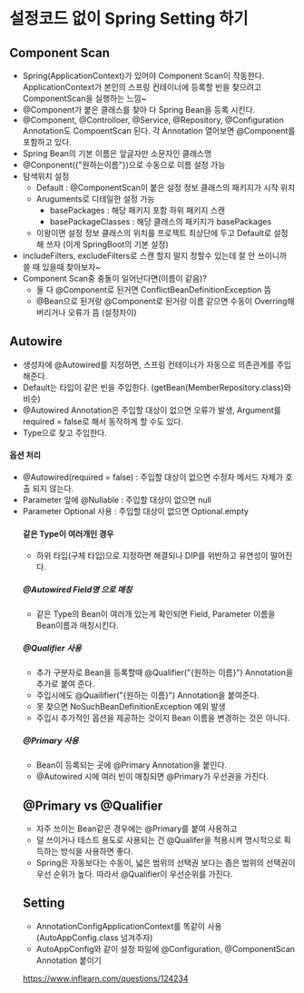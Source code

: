 # 설정코드 없이 Spring Setting 하기
## Component Scan
- Spring(ApplicationContext)가 있어야 Component Scan이 작동한다. ApplicationContext가 본인의 스프링 컨테이너에 등록할 빈을 찾으려고 ComponentScan을 실행하는 느낌~
- @Component가 붙은 클래스를 찾아 다 Spring Bean을 등록 시킨다.
- @Component, @Controlloer, @Service, @Repository, @Configuration Annotation도 CompoentScan 된다. 각 Annotation 열어보면 @Component를 포함하고 있다.
- Spring Bean의 기본 이름은 앞글자만 소문자인 클래스명
- @Conponent({"원하는이름"})으로 수동으로 이름 설정 가능
- 탐색위치 설정
  - Default : @ComponentScan이 붙은 설정 정보 클래스의 패키지가 시작 위치
  - Aruguments로 디테일한 설정 가능
    - basePackages : 해당 패키지 포함 하위 패키지 스캔
    - basePackageClasses : 해당 클래스의 패키지가 basePackages
  - 이왕이면 설정 정보 클래스의 위치를 프로젝트 최상단에 두고 Default로 설정해 쓰자 (이게 SpringBoot의 기본 설정)
- includeFilters, excludeFilters로 스캔 할지 말지 정할수 있는데 잘 안 쓰이니까 쓸 때 있을때 찾아보자~
- Component Scan중 충돌이 일어난다면(이름이 같음)?
  - 둘 다 @Component로 된거면 ConflictBeanDefinitionException 뜸
  - @Bean으로 된거랑 @Component로 된거랑 이름 같으면 수동이 Overring해버리거나 오류가 뜸 (설정차이)
## Autowire
- 생성자에 @Autowired를 지정하면, 스프링 컨테이너가 자동으로 의존관계를 주입 해준다.
- Default는 타입이 같은 빈을 주입한다. (getBean(MemberRepository.class)와 비슷)
- @Autowired Annotation은 주입할 대상이 없으면 오류가 발생, Argument를 required = false로 해서 동작하게 할 수도 있다. 
- Type으로 찾고 주입한다. 
#### 옵션 처리
- @Autowired(required = false) : 주입할 대상이 없으면 수정자 메서드 자체가 호출 되지 않는다. 
- Parameter 앞에 @Nullable : 주입할 대상이 없으면 null
- Parameter Optional<Object> 사용 : 주입할 대상이 없으면 Optional.empty

#### 같은 Type이 여러개인 경우
- 하위 타입(구체 타입)으로 지정하면 해결되나 DIP를 위반하고 유연성이 떨어진다.

##### @Autowired Field명 으로 매칭
- 같은 Type의 Bean이 여러개 있는게 확인되면 Field, Parameter 이름을 Bean이름과 매칭시킨다. 
##### @Qualifier 사용
- 추가 구분자로 Bean을 등록할때 @Qualifier("{원하는 이름}") Annotation을 추가로 붙여 준다.
- 주입시에도 @Quailifier("{원하는 이름}") Annotation을 붙여준다.
- 못 찾으면 NoSuchBeanDefinitionException 예외 발생
- 주입시 추가적인 옵션을 제공하는 것이지 Bean 이름을 변경하는 것은 아니다.

##### @Primary 사용
- Bean이 등록되는 곳에 @Primary Annotation을 붙인다.
- @Autowired 시에 여러 빈이 매칭되면 @Primary가 우선권을 가진다.

## @Primary vs @Qualifier
- 자주 쓰이는 Bean같은 경우에는 @Primary를 붙여 사용하고 
- 덜 쓰이거나 테스트 용도로 사용되는 건 @Qualifer을 적용시켜 명시적으로 획득하는 방식을 사용하면 좋다.
- Spring은 자동보다는 수동이, 넓은 범위의 선택권 보다는 좁은 범위의 선택권이 우선 순위가 높다. 따라서 @Qualifier이 우선순위를 가진다.

## Setting
- AnnotationConfigApplicationContext를 똑같이 사용 (AutoAppConfig.class 넘겨주자)
- AutoAppConfig와 같이 설정 파일에 @Configuration, @ComponentScan Annotation 붙이기

https://www.inflearn.com/questions/124234
